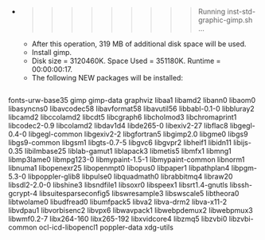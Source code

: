* >>>>>>>>> Running inst-std-graphic-gimp.sh ...
  * After this operation, 319 MB of additional disk space will be used.
  * Install gimp.
  * Disk size = 3120460K. Space Used = 351180K. Runtime = 00:00:00:17.
  * The following NEW packages will be installed:
  ```bash
fonts-urw-base35 gimp gimp-data graphviz libaa1
libamd2 libann0 libaom0 libasyncns0 libavcodec58
libavformat58 libavutil56 libbabl-0.1-0 libbluray2 libcamd2
libccolamd2 libcdt5 libcgraph6 libcholmod3 libchromaprint1
libcodec2-0.9 libcolamd2 libdav1d4 libde265-0 libexiv2-27
libflac8 libgegl-0.4-0 libgegl-common libgexiv2-2 libgfortran5
libgimp2.0 libgme0 libgs9 libgs9-common libgsm1
libgts-0.7-5 libgvc6 libgvpr2 libheif1 libidn11
libijs-0.35 libilmbase25 liblab-gamut1 liblapack3 libmetis5
libmfx1 libmng1 libmp3lame0 libmpg123-0 libmypaint-1.5-1
libmypaint-common libnorm1 libnuma1 libopenexr25 libopenmpt0
libopus0 libpaper1 libpathplan4 libpgm-5.3-0 libpoppler-glib8
libpulse0 libquadmath0 librabbitmq4 libraw20 libsdl2-2.0-0
libshine3 libsndfile1 libsoxr0 libspeex1 libsrt1.4-gnutls
libssh-gcrypt-4 libsuitesparseconfig5 libswresample3 libswscale5 libtheora0
libtwolame0 libudfread0 libumfpack5 libva2 libva-drm2
libva-x11-2 libvdpau1 libvorbisenc2 libvpx6 libwavpack1
libwebpdemux2 libwebpmux3 libwmf0.2-7 libx264-160 libx265-192
libxvidcore4 libzmq5 libzvbi0 libzvbi-common ocl-icd-libopencl1
poppler-data xdg-utils
  ```
